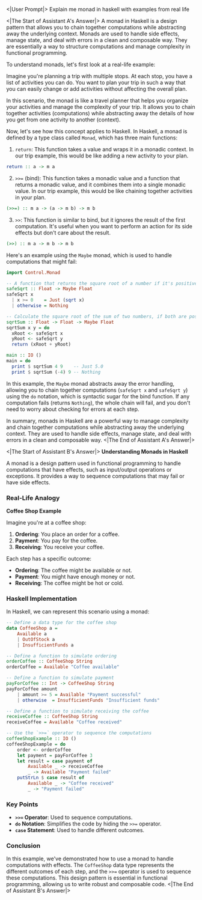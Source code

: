 <|User Prompt|>
Explain me monad in haskell with examples from real life

<|The Start of Assistant A's Answer|>
A monad in Haskell is a design pattern that allows you to chain together computations while abstracting away the underlying context. Monads are used to handle side effects, manage state, and deal with errors in a clean and composable way. They are essentially a way to structure computations and manage complexity in functional programming.

To understand monads, let's first look at a real-life example:

Imagine you're planning a trip with multiple stops. At each stop, you have a list of activities you can do. You want to plan your trip in such a way that you can easily change or add activities without affecting the overall plan.

In this scenario, the monad is like a travel planner that helps you organize your activities and manage the complexity of your trip. It allows you to chain together activities (computations) while abstracting away the details of how you get from one activity to another (context).

Now, let's see how this concept applies to Haskell. In Haskell, a monad is defined by a type class called `Monad`, which has three main functions:

1. `return`: This function takes a value and wraps it in a monadic context. In our trip example, this would be like adding a new activity to your plan.

```haskell
return :: a -> m a
```

2. `>>=` (bind): This function takes a monadic value and a function that returns a monadic value, and it combines them into a single monadic value. In our trip example, this would be like chaining together activities in your plan.

```haskell
(>>=) :: m a -> (a -> m b) -> m b
```

3. `>>`: This function is similar to bind, but it ignores the result of the first computation. It's useful when you want to perform an action for its side effects but don't care about the result.

```haskell
(>>) :: m a -> m b -> m b
```

Here's an example using the `Maybe` monad, which is used to handle computations that might fail:

```haskell
import Control.Monad

-- A function that returns the square root of a number if it's positive
safeSqrt :: Float -> Maybe Float
safeSqrt x
  | x >= 0    = Just (sqrt x)
  | otherwise = Nothing

-- Calculate the square root of the sum of two numbers, if both are positive
sqrtSum :: Float -> Float -> Maybe Float
sqrtSum x y = do
  xRoot <- safeSqrt x
  yRoot <- safeSqrt y
  return (xRoot + yRoot)

main :: IO ()
main = do
  print $ sqrtSum 4 9    -- Just 5.0
  print $ sqrtSum (-4) 9 -- Nothing
```

In this example, the `Maybe` monad abstracts away the error handling, allowing you to chain together computations (`safeSqrt x` and `safeSqrt y`) using the `do` notation, which is syntactic sugar for the bind function. If any computation fails (returns `Nothing`), the whole chain will fail, and you don't need to worry about checking for errors at each step.

In summary, monads in Haskell are a powerful way to manage complexity and chain together computations while abstracting away the underlying context. They are used to handle side effects, manage state, and deal with errors in a clean and composable way.
<|The End of Assistant A's Answer|>

<|The Start of Assistant B's Answer|>
**Understanding Monads in Haskell**

A monad is a design pattern used in functional programming to handle computations that have effects, such as input/output operations or exceptions. It provides a way to sequence computations that may fail or have side effects.

### Real-Life Analogy

**Coffee Shop Example**

Imagine you're at a coffee shop:

1. **Ordering**: You place an order for a coffee.
2. **Payment**: You pay for the coffee.
3. **Receiving**: You receive your coffee.

Each step has a specific outcome:

- **Ordering**: The coffee might be available or not.
- **Payment**: You might have enough money or not.
- **Receiving**: The coffee might be hot or cold.

### Haskell Implementation

In Haskell, we can represent this scenario using a monad:

```haskell
-- Define a data type for the coffee shop
data CoffeeShop a = 
    Available a 
    | OutOfStock a 
    | InsufficientFunds a 

-- Define a function to simulate ordering
orderCoffee :: CoffeeShop String
orderCoffee = Available "Coffee available"

-- Define a function to simulate payment
payForCoffee :: Int -> CoffeeShop String
payForCoffee amount 
    | amount >= 5 = Available "Payment successful"
    | otherwise  = InsufficientFunds "Insufficient funds"

-- Define a function to simulate receiving the coffee
receiveCoffee :: CoffeeShop String
receiveCoffee = Available "Coffee received"

-- Use the `>>=` operator to sequence the computations
coffeeShopExample :: IO ()
coffeeShopExample = do
    order <- orderCoffee
    let payment = payForCoffee 3
    let result = case payment of
        Available _ -> receiveCoffee
        _ -> Available "Payment failed"
    putStrLn $ case result of
        Available _ -> "Coffee received"
        _ -> "Payment failed"
```

### Key Points

- **`>>=` Operator**: Used to sequence computations.
- **`do` Notation**: Simplifies the code by hiding the `>>=` operator.
- **`case` Statement**: Used to handle different outcomes.

### Conclusion

In this example, we've demonstrated how to use a monad to handle computations with effects. The `CoffeeShop` data type represents the different outcomes of each step, and the `>>=` operator is used to sequence these computations. This design pattern is essential in functional programming, allowing us to write robust and composable code.
<|The End of Assistant B's Answer|>